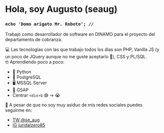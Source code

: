 # Hola, soy Augusto (seaug) 
### `echo 'Domo arigato Mr. Roboto'; //`
Trabajo como desarrollador de software en DINAMO para el proyecto del departamento de cobranza.

💻 Las tecnologías con las que trabajo todos los días son PHP, Vanilla JS (y un poco de JQuery aunque no me guste aceptarlo 😬), CSS y PL/SQL.  
🤓 Aprendiendo poco a poco:
- 🐍 Python
- 🐘 PostgreSQL
- 🖥 MSSQL Server
- 🧦 GSAP
- Centrar `<div>`s 😅 -> 😭

🤠 A pesar de que no soy muy asiduo de mis redes sociales puedes seguirme en:
* [TW @se_aug](https://twitter.com/se_aug)
* [IG juridalzero85](https://www.instagram.com/juridicalzero85/)

<!--
**seaug/seaug** is a ✨ _special_ ✨ repository because its `README.md` (this file) appears on your GitHub profile.

Here are some ideas to get you started:

- 🔭 I’m currently working on ...
- 🌱 I’m currently learning ...
- 👯 I’m looking to collaborate on ...
- 🤔 I’m looking for help with ...
- 💬 Ask me about ...
- 📫 How to reach me: ...
- 😄 Pronouns: ...
- ⚡ Fun fact: ...

Referencia sobre markdown:
https://markdown.es/sintaxis-markdown/#enfasis
-->
